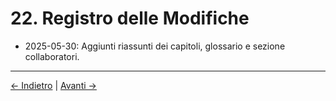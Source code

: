 # 22. Registro delle Modifiche

- 2025-05-30: Aggiunti riassunti dei capitoli, glossario e sezione collaboratori.

---
<div class="navigation-links">
<a href="../21_Collaboratori/" class="nav-link prev-link">← Indietro</a> | <a href="../23_Riferimenti_e_Fonti/" class="nav-link next-link">Avanti →</a>
</div>
